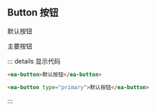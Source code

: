 ## Button 按钮

<s-button>默认按钮</s-button>

<s-button type="primary">主要按钮</s-button>

::: details 显示代码

```html
<ea-button>默认按钮</ea-button>

<ea-button type="primary">默认按钮</ea-button>
```

:::

